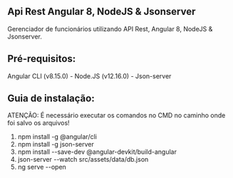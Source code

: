 ## Api Rest Angular 8, NodeJS & Jsonserver

Gerenciador de funcionários utilizando API Rest, Angular 8, NodeJS & Jsonserver.

## Pré-requisitos:

Angular CLI (v8.15.0) - 
Node.JS (v12.16.0) - 
Json-server

## Guia de instalação:

ATENÇÃO: É necessário executar os comandos no CMD no caminho onde foi salvo os arquivos!

1. npm install -g @angular/cli
2. npm install -g json-server
3. npm install --save-dev @angular-devkit/build-angular
4. json-server --watch src/assets/data/db.json
5. ng serve --open
